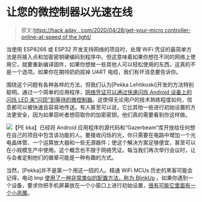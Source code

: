 # 让您的微控制器以光速在线

> 原文:[https://hack aday . com/2020/04/28/get-your-micro controller-online-at-speed of the light/](https://hackaday.com/2020/04/28/get-your-microcontroller-online-at-the-speed-of-light/)

当使用 ESP8266 或 ESP32 开发支持网络的项目时，处理 WiFi 凭证的最简单方法是将接入点和加密密钥硬编码到程序中。但这意味着如果你想在不同的网络上使用它，就要重新编译固件，如果你想做一些其他人可以轻松使用的东西，这真的不是一个选项。如果你在期待奶奶拔掉 UART 电缆，我们有坏消息要告诉你。

围绕这个问题有各种各样的方法，但我们认为[Pekka Lehtikoski]开发的方法特别聪明。通过一个简单的应用程序，[网络凭证可以通过快速闪烁 Android 设备上的闪烁 LED 来“闪现”到等待的微控制器](https://iocafe.org/989-2/)。这使得无论用户的技术熟练程度如何，信息都可以被快速且容易地传送。有人甚至可以说，它比其他一些进行初始设置的方法更安全，因为如果窃听者想窃取你的加密密钥，他们真的需要看到你这样做。

[![](../Images/396c5c59ddfb57473bf57f9c111a04ca.png)](https://hackaday.com/wp-content/uploads/2020/04/gazerbeam_detail.jpg)【PE kka】已经将 Android 应用程序的源代码和“Gazerbeam”库开放给任何想在自己的项目中包含该功能的人。要接收闪烁的光，你只需要在电路中增加一个光电晶体管、一个运算放大器和一些无源器件；使这个解决方案足够便宜，甚至可以在小规模生产中使用。这个概念也不限于网络凭证。每当我们再次举行会议时，让与会者定制他们的徽章可能是一种有趣的方式。

当然，[Pekka]并不是第一个用这一招的人。精通 WiFi MCUs 历史的黑客可能会记得，电动 Imp [使用了一种非常类似的配置方法，称为 BlinkUp](https://hackaday.com/2012/09/04/hands-on-with-the-electric-imp/) 。如果你遇到一个设备，要求你把手机屏幕放在一个小窗口上进行初始设置，[很有可能它里面有一个小恶魔](https://hackaday.com/2019/04/30/teardown-refuel-propane-tank-monitor/)。